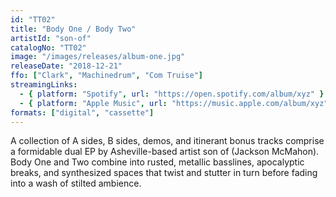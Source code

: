 ```yaml
---
id: "TT02"
title: "Body One / Body Two"
artistId: "son-of"
catalogNo: "TT02"
image: "/images/releases/album-one.jpg"
releaseDate: "2018-12-21"
ffo: ["Clark", "Machinedrum", "Com Truise"]
streamingLinks:
  - { platform: "Spotify", url: "https://open.spotify.com/album/xyz" }
  - { platform: "Apple Music", url: "https://music.apple.com/album/xyz" }
formats: ["digital", "cassette"]
---
```


A collection of A sides, B sides, demos, and itinerant bonus tracks comprise a formidable dual EP by Asheville-based artist son of (Jackson McMahon). Body One and Two combine into rusted, metallic basslines, apocalyptic breaks, and synthesized spaces that twist and stutter in turn before fading into a wash of stilted ambience.